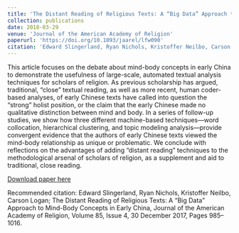 ```yaml
---
title: 'The Distant Reading of Religious Texts: A “Big Data” Approach to Mind-Body Concepts in Early China'
collection: publications
date: 2018-03-29
venue: 'Journal of the American Academy of Religion'
paperurl: 'https://doi.org/10.1093/jaarel/lfw090'
citation: 'Edward Slingerland, Ryan Nichols, Kristoffer Neilbo, Carson Logan; &quot;The Distant Reading of Religious Texts: A “Big Data” Approach to Mind-Body Concepts in Early China.&quot; <i>Journal of the American Academy of Religion</i>, Volume 85, Issue 4, 30 December 2017, Pages 985–1016.'
---
```

This article focuses on the debate about mind-body concepts in early China to demonstrate the usefulness of large-scale, automated textual analysis techniques for scholars of religion. As previous scholarship has argued, traditional, “close” textual reading, as well as more recent, human coder-based analyses, of early Chinese texts have called into question the “strong” holist position, or the claim that the early Chinese made no qualitative distinction between mind and body. In a series of follow-up studies, we show how three different machine-based techniques—word collocation, hierarchical clustering, and topic modeling analysis—provide convergent evidence that the authors of early Chinese texts viewed the mind-body relationship as unique or problematic. We conclude with reflections on the advantages of adding “distant reading” techniques to the methodological arsenal of scholars of religion, as a supplement and aid to traditional, close reading.

[Download paper here](https://doi.org/10.1093/jaarel/lfw090)

Recommended citation: Edward Slingerland, Ryan Nichols, Kristoffer Neilbo, Carson Logan; The Distant Reading of Religious Texts: A “Big Data” Approach to Mind-Body Concepts in Early China, Journal of the American Academy of Religion, Volume 85, Issue 4, 30 December 2017, Pages 985–1016.
